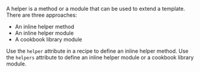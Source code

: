 A helper is a method or a module that can be used to extend a template.
There are three approaches:

- An inline helper method
- An inline helper module
- A cookbook library module

Use the `helper` attribute in a recipe to define an inline helper
method. Use the `helpers` attribute to define an inline helper module or
a cookbook library module.